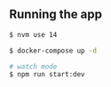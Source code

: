 
## Running the app

```bash
$ nvm use 14

$ docker-compose up -d

# watch mode
$ npm run start:dev
```
